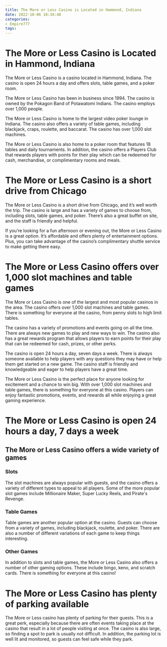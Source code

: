 ```yaml
---
title: The More or Less Casino is Located in Hammond, Indiana
date: 2022-10-06 18:34:48
categories:
- Empire777
tags:
---
```



#  The More or Less Casino is Located in Hammond, Indiana

The More or Less Casino is a casino located in Hammond, Indiana. The casino is open 24 hours a day and offers slots, table games, and a poker room.

The More or Less Casino has been in business since 1994. The casino is owned by the Pokagon Band of Potawatomi Indians. The casino employs over 1,000 people.

The More or Less Casino is home to the largest video poker lounge in Indiana. The casino also offers a variety of table games, including blackjack, craps, roulette, and baccarat. The casino has over 1,000 slot machines.

The More or Less Casino is also home to a poker room that features 18 tables and daily tournaments. In addition, the casino offers a Players Club that rewards players with points for their play which can be redeemed for cash, merchandise, or complimentary rooms and meals.

#  The More or Less Casino is a short drive from Chicago

The More or Less Casino is a short drive from Chicago, and it’s well worth the trip. The casino is large and has a variety of games to choose from, including slots, table games, and poker. There’s also a great buffet on site, and the staff is friendly and helpful.

If you’re looking for a fun afternoon or evening out, the More or Less Casino is a great option. It’s affordable and offers plenty of entertainment options. Plus, you can take advantage of the casino’s complimentary shuttle service to make getting there easy.

#  The More or Less Casino offers over 1,000 slot machines and table games

The More or Less Casino is one of the largest and most popular casinos in the area. The casino offers over 1,000 slot machines and table games. There is something for everyone at the casino, from penny slots to high limit tables.

The casino has a variety of promotions and events going on all the time. There are always new games to play and new ways to win. The casino also has a great rewards program that allows players to earn points for their play that can be redeemed for cash, prizes, or other perks.

The casino is open 24 hours a day, seven days a week. There is always someone available to help players with any questions they may have or help them get started on a new game. The casino staff is friendly and knowledgeable and eager to help players have a great time.

The More or Less Casino is the perfect place for anyone looking for excitement and a chance to win big. With over 1,000 slot machines and table games, there is something for everyone at this casino. Players can enjoy fantastic promotions, events, and rewards all while enjoying a great gaming experience.

#  The More or Less Casino is open 24 hours a day, 7 days a week

## The More or Less Casino offers a wide variety of games

### Slots
The slot machines are always popular with guests, and the casino offers a variety of different types to appeal to all players. Some of the more popular slot games include Millionaire Maker, Super Lucky Reels, and Pirate's Revenge.

### Table Games
Table games are another popular option at the casino. Guests can choose from a variety of games, including blackjack, roulette, and poker. There are also a number of different variations of each game to keep things interesting.

### Other Games
In addition to slots and table games, the More or Less Casino also offers a number of other gaming options. These include bingo, keno, and scratch cards. There is something for everyone at this casino!

#  The More or Less Casino has plenty of parking available

The More or Less casino has plenty of parking for their guests. This is a great perk, especially because there are often events taking place at the casino that result in a lot of people visiting at once. The casino is also large, so finding a spot to park is usually not difficult. In addition, the parking lot is well lit and monitored, so guests can feel safe while they park.